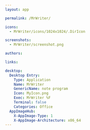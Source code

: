 ```yaml
---
layout: app

permalink: /MrWriter/

icons:
  - MrWriter/icons/1024x1024/.DirIcon

screenshots:
  - MrWriter/screenshot.png

authors:

links:

desktop:
  Desktop Entry:
    Type: Application
    Name: MrWriter
    GenericName: note program
    Icon: MyIcon.png
    Exec: MrWriter %F
    Terminal: false
    Categories: Office
  AppImageHub:
    X-AppImage-Type: 1
    X-AppImage-Architecture: x86_64
---
```


